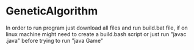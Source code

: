 # GeneticAlgorithm
In order to run program just download all files and run build.bat file, if on linux machine might need to create a build.bash script or just run "javac .java" before trying to run "java Game"
